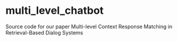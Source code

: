 # multi_level_chatbot

Source code for our paper Multi-level Context Response Matching in Retrieval-Based Dialog Systems
